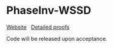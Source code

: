 # PhaseInv-WSSD

[Website](https://mariusrod.github.io/PhaseInv-WSSD/) &nbsp;
[Detailed proofs](https://mariusrod.github.io/PhaseInv-WSSD/proofs.pdf)

Code will be released upon acceptance.

